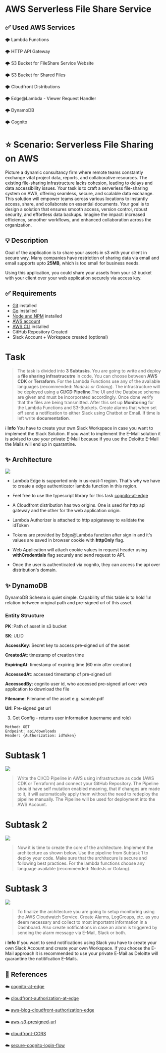 # AWS Serverless File Share Service

## ✅ Used AWS Services
🌩️ Lambda Functions

🌩️ HTTP API Gateway

🌩️ S3 Bucket for FileShare Service Website

🌩️ S3 Bucket for Shared Files

🌩️ Cloudfront Distributions

🌩️ Edge@Lambda - Viewer Request Handler

🌩️ DynamoDB

🌩️ Cognito

# ⭐️ Scenario: Serverless File Sharing on AWS
Picture a dynamic consultancy firm where remote teams constantly exchange vital project data, reports, and collaborative resources. The existing file-sharing infrastructure lacks cohesion, leading to delays and data accessibility issues. Your task is to craft a serverless file-sharing system on AWS, offering seamless, secure, and scalable data exchange. This solution will empower teams across various locations to instantly access, share, and collaborate on essential documents. Your goal is to design a solution that ensures smooth access, version control, robust security, and effortless data backups. Imagine the impact: increased efficiency, smoother workflows, and enhanced collaboration across the organization.

## 💡 Description 
Goal of the application is to share your assets in s3 with your client in secure way. Many companies have restriction of sharing data via email and email supports upto **25MB**, which is too small for business needs.

Using this application, you could share your assets from your s3 bucket with your client over your web application securely via access key.

## ✅ Requirements 
* [Git](https://git-scm.com/book/en/v2/Getting-Started-Installing-Git) installed
* [Go](https://go.dev/doc/install) installed
* [Node and NPM](https://nodejs.org/en/download/) installed
* [AWS account](https://portal.aws.amazon.com/gp/aws/developer/registration/index.html)
* [AWS CLI](https://docs.aws.amazon.com/cli/latest/userguide/install-cliv2.html) installed
* GitHub Repository Created
* Slack Account + Workspace created (optional)

# Task
>The task is divided into **3 Subtasks**. You are going to write and deploy a **file sharing infrastrucutre** in code. You can choose between **AWS CDK** or **Terraform**. For the Lambda Functions use any of the available languages (recommended: *NodeJs or Golang*). The infrastructure will be deployed using a **CI/CD Pipeline**.The UI and the Database schema are given and must be incorporated accordingly. Once done verify that the files are being transmitted. After this set up **Monitoring** for the Lambda Functions and S3-Buckets. Create alarms that when set off send a notification to either Slack using Chatbot or Email. If time is left write **documentation**.

ℹ️ **Info** You have to create your own Slack Workspace in case you want to implement the Slack Solution. If you want to implement the E-Mail solution it is advised to use your private E-Mail because if you use the Deloitte E-Mail the Mails will end up in quarantine.

## ✨ Architecture
![](./docs/architecture.png)
- Lambda Edge is supported only in us-east-1 region. That's why we have to create a edge authenticator lambda function in this region. 

- Feel free to use the typescript library for this task [cognito-at-edge](https://github.com/awslabs/cognito-at-edge)

- A Cloudfront distribution has two origins. One is used for http api gateway and the other for the web application origin.

- Lambda Authorizer is attached to http apigateway to validate the idToken

- Tokens are provided by Edge@Lambda function after sign in and it's values are saved in browser cookie with **httpOnly** flag.

- Web Application will attach cookie values in request header using **withCredentials** flag securely and send request to API.

- Once the user is authenticated via cognito, they can access the api over distribution's domain.

## ✨ DynamoDB
DynamoDB Schema is quiet simple. Capability of this table is to hold 1:n relation between original path and pre-signed url of this asset. 

### Entity Structure

**PK** :Path of asset in s3 bucket

**SK**: ULID

**AccessKey**: Secret key to access pre-signed url of the asset

**CreatedAt**: timestamp of creation time

**ExpiringAt**: timestamp of expiring time (60 min after creation)

**AccessedAt**: accessed timestamp of pre-signed url

**AccessedBy**: cognito user id, who accessed pre-signed url over web application to download the file

**Filename**: Filename of the asset e.g. sample.pdf

**Url**: Pre-signed get url

3. Get Config - returns user information (username and role)
```
Method: GET
Endpoint: api/downloads
Header: {Authorization: idToken}
```

# Subtask 1
![](./docs/architecures-advanced-subtask1.png)
>Write the CI/CD Pipeline in AWS using infrastructure as code (AWS CDK or Terraform) and connect your GitHub Repository. The Pipeline should have self mutation enabled meaning, that if changes are made to it, it will automatically apply them without the need to redeploy the pipeline manually.
The Pipeline will be used for deployment into the AWS Account.

# Subtask 2
![](./docs/architecures-advanced-subtask2.png)
>Now it is time to create the core of the architecture. Implement the architecture as shown below. Use the pipeline from Subtask 1 to deploy your code.
Make sure that the architecure is secure and following best practices.
For the lambda functions choose any language available (recommended: NodeJs or Golang).

# Subtask 3
![](./docs/architecures-advanced-subtask3.png)
>To finalize the architecture you are going to setup monitoring using the AWS Cloudwatch Service. Create Alarms, LogGroups, etc. as you deem necessary and collect to most importatnt information in a Dashboard.
Also create notifications in case an alarm is triggered by sending the alarm message via E-Mail, Slack or both.

ℹ️ **Info**
If you want to send notifications using Slack you have to create your own Slack Account and create your own Workspace. If you choose the E-Mail approach it is recommended to use your private E-Mail as Deloitte will quarantine the notitifcation E-Mails.



## 👀 References

☁️ [cognito-at-edge](https://github.com/awslabs/cognito-at-edge)

☁️ [cloudfront-authorization-at-edge](https://github.com/aws-samples/cloudfront-authorization-at-edge)

☁️ [aws-blog-cloudfront-authorization-edge](https://aws.amazon.com/blogs/networking-and-content-delivery/authorizationedge-using-cookies-protect-your-amazon-cloudfront-content-from-being-downloaded-by-unauthenticated-users/)

☁️ [aws-s3-presigned-url](https://docs.aws.amazon.com/AmazonS3/latest/userguide/using-presigned-url.html)

☁️ [cloudfront-CORS](https://advancedweb.hu/how-cloudfront-solves-cors-problems/)

☁️ [secure-cognito-login-flow](https://advancedweb.hu/how-to-secure-the-cognito-login-flow-with-a-state-nonce-and-pkce/)